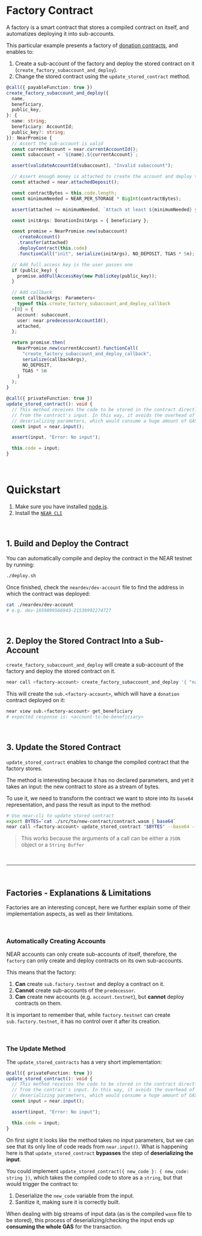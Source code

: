 # Factory Contract

A factory is a smart contract that stores a compiled contract on itself, and automatizes deploying it into
sub-accounts.

This particular example presents a factory of [donation contracts](https://github.com/near-examples/donation-rust),
and enables to:

1. Create a sub-account of the factory and deploy the stored contract on it (`create_factory_subaccount_and_deploy`).
2. Change the stored contract using the `update_stored_contract` method.

```typescript
@call({ payableFunction: true })
create_factory_subaccount_and_deploy({
  name,
  beneficiary,
  public_key,
}: {
  name: string;
  beneficiary: AccountId;
  public_key?: string;
}): NearPromise {
  // Assert the sub-account is valid
  const currentAccount = near.currentAccountId();
  const subaccount = `${name}.${currentAccount}`;

  assert(validateAccountId(subaccount), "Invalid subaccount");

  // Assert enough money is attached to create the account and deploy the contract
  const attached = near.attachedDeposit();

  const contractBytes = this.code.length;
  const minimumNeeded = NEAR_PER_STORAGE * BigInt(contractBytes);

  assert(attached >= minimumNeeded, `Attach at least ${minimumNeeded} yⓃ`);

  const initArgs: DonationInitArgs = { beneficiary };

  const promise = NearPromise.new(subaccount)
    .createAccount()
    .transfer(attached)
    .deployContract(this.code)
    .functionCall("init", serialize(initArgs), NO_DEPOSIT, TGAS * 5n);

  // Add full access key is the user passes one
  if (public_key) {
    promise.addFullAccessKey(new PublicKey(public_key));
  }

  // Add callback
  const callbackArgs: Parameters<
    typeof this.create_factory_subaccount_and_deploy_callback
  >[0] = {
    account: subaccount,
    user: near.predecessorAccountId(),
    attached,
  };

  return promise.then(
    NearPromise.new(currentAccount).functionCall(
      "create_factory_subaccount_and_deploy_callback",
      serialize(callbackArgs),
      NO_DEPOSIT,
      TGAS * 5n
    )
  );
}

@call({ privateFunction: true })
update_stored_contract(): void {
  // This method receives the code to be stored in the contract directly
  // from the contract's input. In this way, it avoids the overhead of
  // deserializing parameters, which would consume a huge amount of GAS
  const input = near.input();

  assert(input, "Error: No input");

  this.code = input;
}
```

<br />

# Quickstart

1. Make sure you have installed [node.js](https://nodejs.org/).
2. Install the [`NEAR CLI`](https://github.com/near/near-cli#setup)

<br />

## 1. Build and Deploy the Contract

You can automatically compile and deploy the contract in the NEAR testnet by running:

```bash
./deploy.sh
```

Once finished, check the `neardev/dev-account` file to find the address in which the contract was deployed:

```bash
cat ./neardev/dev-account
# e.g. dev-1659899566943-21539992274727
```

<br />

## 2. Deploy the Stored Contract Into a Sub-Account

`create_factory_subaccount_and_deploy` will create a sub-account of the factory and deploy the
stored contract on it.

```bash
near call <factory-account> create_factory_subaccount_and_deploy '{ "name": "sub", "beneficiary": "<account-to-be-beneficiary>"}' --deposit 1.24 --accountId <account-id> --gas 300000000000000
```

This will create the `sub.<factory-account>`, which will have a `donation` contract deployed on it:

```bash
near view sub.<factory-account> get_beneficiary
# expected response is: <account-to-be-beneficiary>
```

<br />

## 3. Update the Stored Contract

`update_stored_contract` enables to change the compiled contract that the factory stores.

The method is interesting because it has no declared parameters, and yet it takes
an input: the new contract to store as a stream of bytes.

To use it, we need to transform the contract we want to store into its `base64`
representation, and pass the result as input to the method:

```bash
# Use near-cli to update stored contract
export BYTES=`cat ./src/to/new-contract/contract.wasm | base64`
near call <factory-account> update_stored_contract "$BYTES" --base64 --accountId <factory-account> --gas 30000000000000
```

> This works because the arguments of a call can be either a `JSON` object or a `String Buffer`

<br>

---

<br>

## Factories - Explanations & Limitations

Factories are an interesting concept, here we further explain some of their implementation aspects,
as well as their limitations.

<br>

### Automatically Creating Accounts

NEAR accounts can only create sub-accounts of itself, therefore, the `factory` can only create and
deploy contracts on its own sub-accounts.

This means that the factory:

1. **Can** create `sub.factory.testnet` and deploy a contract on it.
2. **Cannot** create sub-accounts of the `predecessor`.
3. **Can** create new accounts (e.g. `account.testnet`), but **cannot** deploy contracts on them.

It is important to remember that, while `factory.testnet` can create `sub.factory.testnet`, it has
no control over it after its creation.

<br>

### The Update Method

The `update_stored_contracts` has a very short implementation:

```typescript
@call({ privateFunction: true })
update_stored_contract(): void {
  // This method receives the code to be stored in the contract directly
  // from the contract's input. In this way, it avoids the overhead of
  // deserializing parameters, which would consume a huge amount of GAS
  const input = near.input();

  assert(input, "Error: No input");

  this.code = input;
}
```

On first sight it looks like the method takes no input parameters, but we can see that its only
line of code reads from `near.input()`. What is happening here is that `update_stored_contract`
**bypasses** the step of **deserializing the input**.

You could implement `update_stored_contract({ new_code }: { new_code: string })`,
which takes the compiled code to store as a `string`, but that would trigger the contract to:

1. Deserialize the `new_code` variable from the input.
2. Sanitize it, making sure it is correctly built.

When dealing with big streams of input data (as is the compiled `wasm` file to be stored), this process
of deserializing/checking the input ends up **consuming the whole GAS** for the transaction.
